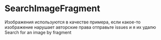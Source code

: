 # SearchImageFragment  
Изображения используются в качестве примера, если какое-то изображение нарушает авторские права отправьте issues и я их удалю
Search for an image by fragment
